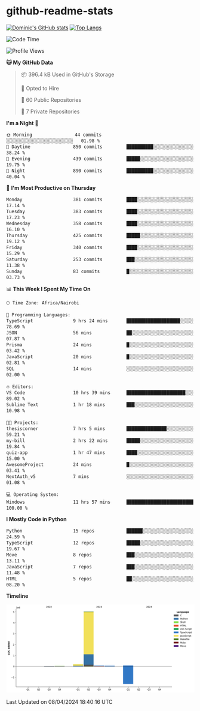 # github-readme-stats
[![Dominic's GitHub stats](https://github-readme-stats.vercel.app/api?username=Domengo&show_icons=true)](https://github.com/anuraghazra/github-readme-stats)
[![Top Langs](https://github-readme-stats.vercel.app/api/top-langs/?username=Domengo&show_icons=true)](https://github.com/Domengo/github-readme-stats)

<!--START_SECTION:waka-->
![Code Time](http://img.shields.io/badge/Code%20Time-591%20hrs%2024%20mins-blue)

![Profile Views](http://img.shields.io/badge/Profile%20Views-0-blue)

**🐱 My GitHub Data** 

> 📦 396.4 kB Used in GitHub's Storage 
 > 
> 💼 Opted to Hire
 > 
> 📜 60 Public Repositories 
 > 
> 🔑 7 Private Repositories 
 > 
**I'm a Night 🦉** 

```text
🌞 Morning                44 commits          ░░░░░░░░░░░░░░░░░░░░░░░░░   01.98 % 
🌆 Daytime                850 commits         ██████████░░░░░░░░░░░░░░░   38.24 % 
🌃 Evening                439 commits         █████░░░░░░░░░░░░░░░░░░░░   19.75 % 
🌙 Night                  890 commits         ██████████░░░░░░░░░░░░░░░   40.04 % 
```
📅 **I'm Most Productive on Thursday** 

```text
Monday                   381 commits         ████░░░░░░░░░░░░░░░░░░░░░   17.14 % 
Tuesday                  383 commits         ████░░░░░░░░░░░░░░░░░░░░░   17.23 % 
Wednesday                358 commits         ████░░░░░░░░░░░░░░░░░░░░░   16.10 % 
Thursday                 425 commits         █████░░░░░░░░░░░░░░░░░░░░   19.12 % 
Friday                   340 commits         ████░░░░░░░░░░░░░░░░░░░░░   15.29 % 
Saturday                 253 commits         ███░░░░░░░░░░░░░░░░░░░░░░   11.38 % 
Sunday                   83 commits          █░░░░░░░░░░░░░░░░░░░░░░░░   03.73 % 
```


📊 **This Week I Spent My Time On** 

```text
🕑︎ Time Zone: Africa/Nairobi

💬 Programming Languages: 
TypeScript               9 hrs 24 mins       ████████████████████░░░░░   78.69 % 
JSON                     56 mins             ██░░░░░░░░░░░░░░░░░░░░░░░   07.87 % 
Prisma                   24 mins             █░░░░░░░░░░░░░░░░░░░░░░░░   03.42 % 
JavaScript               20 mins             █░░░░░░░░░░░░░░░░░░░░░░░░   02.81 % 
SQL                      14 mins             ░░░░░░░░░░░░░░░░░░░░░░░░░   02.00 % 

🔥 Editors: 
VS Code                  10 hrs 39 mins      ██████████████████████░░░   89.02 % 
Sublime Text             1 hr 18 mins        ███░░░░░░░░░░░░░░░░░░░░░░   10.98 % 

🐱‍💻 Projects: 
thesiscorner             7 hrs 5 mins        ███████████████░░░░░░░░░░   59.21 % 
my-bill                  2 hrs 22 mins       █████░░░░░░░░░░░░░░░░░░░░   19.84 % 
quiz-app                 1 hr 47 mins        ████░░░░░░░░░░░░░░░░░░░░░   15.00 % 
AwesomeProject           24 mins             █░░░░░░░░░░░░░░░░░░░░░░░░   03.41 % 
NextAuth_v5              7 mins              ░░░░░░░░░░░░░░░░░░░░░░░░░   01.08 % 

💻 Operating System: 
Windows                  11 hrs 57 mins      █████████████████████████   100.00 % 
```

**I Mostly Code in Python** 

```text
Python                   15 repos            ██████░░░░░░░░░░░░░░░░░░░   24.59 % 
TypeScript               12 repos            █████░░░░░░░░░░░░░░░░░░░░   19.67 % 
Move                     8 repos             ███░░░░░░░░░░░░░░░░░░░░░░   13.11 % 
JavaScript               7 repos             ███░░░░░░░░░░░░░░░░░░░░░░   11.48 % 
HTML                     5 repos             ██░░░░░░░░░░░░░░░░░░░░░░░   08.20 % 
```



**Timeline**

![Lines of Code chart](https://raw.githubusercontent.com/Domengo/Domengo/main/assets/bar_graph.png)


 Last Updated on 08/04/2024 18:40:16 UTC
<!--END_SECTION:waka-->


